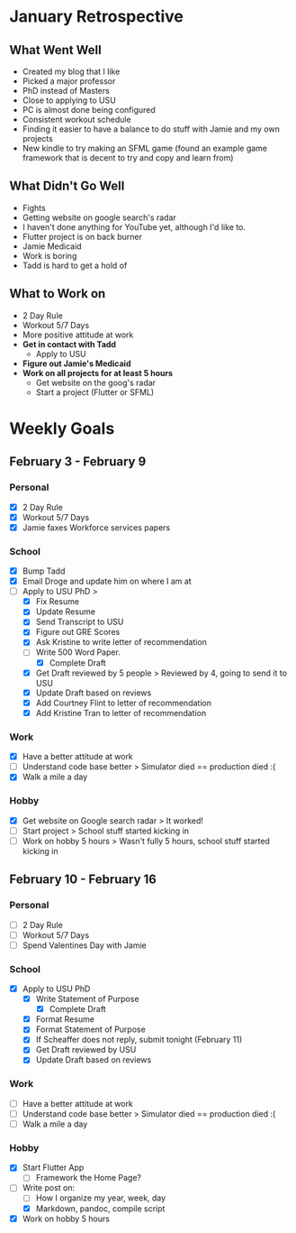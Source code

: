 # January Retrospective
## What Went Well
* Created my blog that I like
* Picked a major professor
* PhD instead of Masters
* Close to applying to USU
* PC is almost done being configured
* Consistent workout schedule
* Finding it easier to have a balance to do stuff with Jamie and my own projects
* New kindle to try making an SFML game (found an example game framework that is decent to try and copy and learn from)

## What Didn't Go Well
* Fights
* Getting website on google search's radar
* I haven't done anything for YouTube yet, although I'd like to.
* Flutter project is on back burner
* Jamie Medicaid
* Work is boring
* Tadd is hard to get a hold of

## What to Work on
* 2 Day Rule
* Workout 5/7 Days
* More positive attitude at work
* **Get in contact with Tadd**
	* Apply to USU 
* **Figure out Jamie's Medicaid**
* **Work on all projects for at least 5 hours**
	* Get website on the goog's radar
	* Start a project (Flutter or SFML)
	
# Weekly Goals

## February 3 - February 9 
### Personal
- [X] 2 Day Rule
- [X] Workout 5/7 Days
- [X] Jamie faxes Workforce services papers

### School
- [X] Bump Tadd
- [X] Email Droge and update him on where I am at
- [ ] Apply to USU PhD > 
    - [X] Fix Resume
    - [X] Update Resume
    - [X] Send Transcript to USU
    - [X] Figure out GRE Scores
    - [X] Ask Kristine to write letter of recommendation
    - [ ] Write 500 Word Paper. 
    	- [X] Complete Draft
	- [X] Get Draft reviewed by 5 people > Reviewed by 4, going to send it to USU
	- [X] Update Draft based on reviews
    - [X] Add Courtney Flint to letter of recommendation
    - [X] Add Kristine Tran to letter of recommendation

### Work
- [X] Have a better attitude at work
- [ ] Understand code base better > Simulator died == production died :(
- [X] Walk a mile a day

### Hobby
- [X] Get website on Google search radar > It worked!
- [ ] Start project > School stuff started kicking in
- [ ] Work on hobby 5 hours > Wasn't fully 5 hours, school stuff started kicking in

## February 10 - February 16 
### Personal
- [ ] 2 Day Rule
- [ ] Workout 5/7 Days
- [ ] Spend Valentines Day with Jamie

### School
- [X] Apply to USU PhD
    - [X] Write Statement of Purpose
    	- [X] Complete Draft
	- [X] Format Resume
	- [X] Format Statement of Purpose
	- [X] If Scheaffer does not reply, submit tonight (February 11)
	- [X] Get Draft reviewed by USU
	- [X] Update Draft based on reviews

### Work
- [ ] Have a better attitude at work
- [ ] Understand code base better > Simulator died == production died :(
- [ ] Walk a mile a day

### Hobby
- [X] Start Flutter App
	- [ ] Framework the Home Page?
- [ ] Write post on: 
	- [ ] How I organize my year, week, day
	- [X] Markdown, pandoc, compile script
- [X] Work on hobby 5 hours
